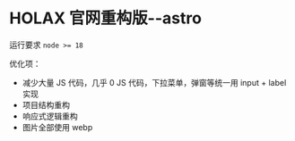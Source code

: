 # HOLAX 官网重构版--astro

运行要求
`node >= 18`

优化项：

- 减少大量 JS 代码，几乎 0 JS 代码，下拉菜单，弹窗等统一用 input + label 实现
- 项目结构重构
- 响应式逻辑重构
- 图片全部使用 webp

